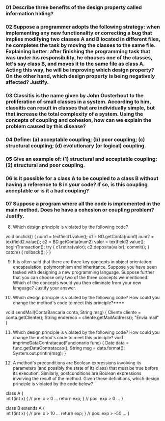 ### 01 Describe three benefits of the design property called information hiding?

### 02 Suppose a programmer adopts the following strategy: when implementing any new functionality or correcting a bug that implies modifying two classes A and B located in different files, he completes the task by moving the classes to the same file. Explaining better: after finishing the programming task that was under his responsibility, he chooses one of the classes, let's say class B, and moves it to the same file as class A. Acting this way, he will be improving which design property? On the other hand, which design property is being negatively affected? Justify.

### 03 Classitis is the name given by John Ousterhout to the proliferation of small classes in a system. According to him, classitis can result in classes that are individually simple, but that increase the total complexity of a system. Using the concepts of coupling and cohesion, how can we explain the problem caused by this disease?

### 04 Define: (a) acceptable coupling; (b) poor coupling; (c) structural coupling; (d) evolutionary (or logical) coupling.

### 05 Give an example of: (1) structural and acceptable coupling; (2) structural and poor coupling.

### 06 Is it possible for a class A to be coupled to a class B without having a reference to B in your code? If so, is this coupling acceptable or is it a bad coupling?

### 07 Suppose a program where all the code is implemented in the main method. Does he have a cohesion or coupling problem? Justify.

8. Which design principle is violated by the following code?

void onclick() {
  num1 = textfield1.value();
  c1 = BD.getConta(num1)
  num2 = textfield2.value();
  c2 = BD.getConta(num2)
  valor = textfield3.value();
  beginTransaction();
  try {
    c1.retira(valor);
    c2.deposita(valor);
    commit();
  }          
  catch() {
    rollback();
  }
}  

9. It is often said that there are three key concepts in object orientation: encapsulation, polymorphism and inheritance. Suppose you have been tasked with designing a new programming language. Suppose further that you can choose only two of the three concepts we mentioned. Which of the concepts would you then eliminate from your new language? Justify your answer.

10. Which design principle is violated by the following code? How could you change the method's code to meet this principle?****

void sendMail(ContaBancaria conta, String msg) {
  Cliente cliente = conta.getCliente();
  String endereco = cliente.getMailAddress();
  "Envia mail"
}  

11. Which design principle is violated by the following code? How could you change the method's code to meet this principle?
void imprimeDataContratacao(Funcionario func) {
  Date data = func.getDataContratacao();
  String msg = data.format();
  System.out.println(msg);
}  

12. A method's preconditions are Boolean expressions involving its parameters (and possibly the state of its class) that must be true before its execution. Similarly, postconditions are Boolean expressions involving the result of the method. Given these definitions, which design principle is violated by the code below?

class A {  
  int f(int x) { // pre: x > 0
    ...
    return exp;
  }              // pos: exp > 0
  ...
}

class B extends A {  
  int f(int x) { // pre: x > 10
  ...
  return exp;
  }              // pos: exp > -50
  ...
}















